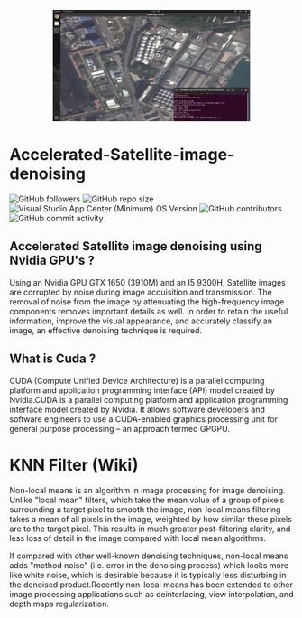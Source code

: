 <p align="center">
<img width="350" height="197" src="https://raw.githubusercontent.com/KalifiaBillal/Accelerated-Satellite-image-denoising/main/screenshots/Accelerated-Satellite-image-denoising.png">
</p> 

# Accelerated-Satellite-image-denoising

<img alt="GitHub followers" src="https://img.shields.io/github/followers/kalifiabillal?color=yellow&label=kalifiabillal&style=for-the-badge">   <img alt="GitHub repo size" src="https://img.shields.io/github/repo-size/kalifiabillal/Android-Arduino-Automotive?style=for-the-badge">   <img alt="Visual Studio App Center (Minimum) OS Version" src="https://img.shields.io/visual-studio-app-center/releases/osver/kalifiabillal/Android-Arduino-Automotive/a87b9e745655355612fff4418953e0c3f7074250?style=for-the-badge">   <img alt="GitHub contributors" src="https://img.shields.io/github/contributors/Kalifiabillal/Android-Arduino-Automotive?color=green&style=for-the-badge">   <img alt="GitHub commit activity" src="https://img.shields.io/github/commit-activity/y/kalifiabillal/Android-Arduino-Automotive?style=for-the-badge">

## Accelerated Satellite image denoising using Nvidia GPU's ?

Using an Nvidia GPU GTX 1650 (3910M) and an I5 9300H, Satellite images are corrupted by noise during image
acquisition and transmission. The removal of noise from the image by attenuating the high-frequency image components removes important details as well. In order to 
retain the useful information, improve the visual appearance, and accurately classify an image, an effective denoising technique is required. 

## What is Cuda ?

CUDA (Compute Unified Device Architecture) is a parallel computing platform and application programming interface (API) model created by Nvidia.CUDA is a parallel 
computing platform and application programming interface model created by Nvidia. It allows software developers and software engineers to use a CUDA-enabled 
graphics processing unit for general purpose processing – an approach termed GPGPU.

# KNN Filter (Wiki)

Non-local means is an algorithm in image processing for image denoising. Unlike "local mean" filters, which take the mean value of a group of pixels surrounding a 
target pixel to smooth the image, non-local means filtering takes a mean of all pixels in the image, weighted by how similar these pixels are to the target pixel. 
This results in much greater post-filtering clarity, and less loss of detail in the image compared with local mean algorithms.

If compared with other well-known denoising techniques, non-local means adds "method noise" (i.e. error in the denoising process) which looks more like white noise, 
which is desirable because it is typically less disturbing in the denoised product.Recently non-local means has been extended to other image processing 
applications such as deinterlacing, view interpolation, and depth maps regularization.
